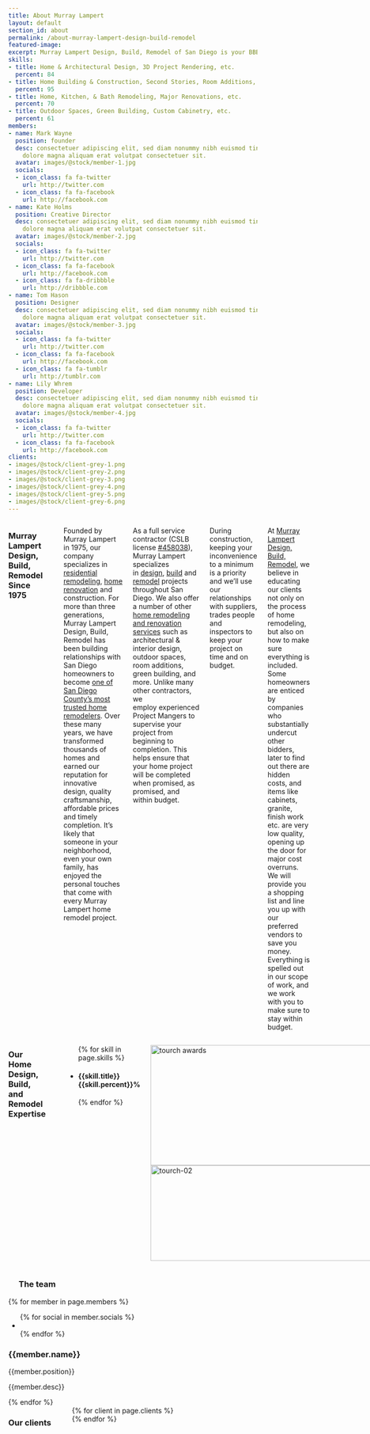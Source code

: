 ```yaml
---
title: About Murray Lampert
layout: default
section_id: about
permalink: /about-murray-lampert-design-build-remodel
featured-image:
excerpt: Murray Lampert Design, Build, Remodel of San Diego is your BBB award winning design build contractor with over 35 years experience in home remodeling.
skills:
- title: Home & Architectural Design, 3D Project Rendering, etc.
  percent: 84
- title: Home Building & Construction, Second Stories, Room Additions, etc.
  percent: 95
- title: Home, Kitchen, & Bath Remodeling, Major Renovations, etc.
  percent: 70
- title: Outdoor Spaces, Green Building, Custom Cabinetry, etc.
  percent: 61
members:
- name: Mark Wayne
  position: founder
  desc: consectetuer adipiscing elit, sed diam nonummy nibh euismod tincidunt ut laoreet
    dolore magna aliquam erat volutpat consectetuer sit.
  avatar: images/@stock/member-1.jpg
  socials:
  - icon_class: fa fa-twitter
    url: http://twitter.com
  - icon_class: fa fa-facebook
    url: http://facebook.com
- name: Kate Holms
  position: Creative Director
  desc: consectetuer adipiscing elit, sed diam nonummy nibh euismod tincidunt ut laoreet
    dolore magna aliquam erat volutpat consectetuer sit.
  avatar: images/@stock/member-2.jpg
  socials:
  - icon_class: fa fa-twitter
    url: http://twitter.com
  - icon_class: fa fa-facebook
    url: http://facebook.com
  - icon_class: fa fa-dribbble
    url: http://dribbble.com
- name: Tom Hason
  position: Designer
  desc: consectetuer adipiscing elit, sed diam nonummy nibh euismod tincidunt ut laoreet
    dolore magna aliquam erat volutpat consectetuer sit.
  avatar: images/@stock/member-3.jpg
  socials:
  - icon_class: fa fa-twitter
    url: http://twitter.com
  - icon_class: fa fa-facebook
    url: http://facebook.com
  - icon_class: fa fa-tumblr
    url: http://tumblr.com
- name: Lily Whrem
  position: Developer
  desc: consectetuer adipiscing elit, sed diam nonummy nibh euismod tincidunt ut laoreet
    dolore magna aliquam erat volutpat consectetuer sit.
  avatar: images/@stock/member-4.jpg
  socials:
  - icon_class: fa fa-twitter
    url: http://twitter.com
  - icon_class: fa fa-facebook
    url: http://facebook.com
clients:
- images/@stock/client-grey-1.png
- images/@stock/client-grey-2.png
- images/@stock/client-grey-3.png
- images/@stock/client-grey-4.png
- images/@stock/client-grey-5.png
- images/@stock/client-grey-6.png
---
```


  <div class='medium-6 columns'>
    <h3>Murray Lampert Design, Build, Remodel Since 1975</h3>
    <div class='spacing'></div>
    <p>Founded by Murray Lampert in 1975, our company specializes in<a href="/san-diego-home-design-serivces/"> residential remodeling</a>, <a href="/remodel/">home renovation</a> and construction. For more than three generations, Murray Lampert Design, Build, Remodel has been building relationships with San Diego homeowners to become <a href="/testimonials/">one of San Diego County’s most trusted home remodelers</a>. Over these many years, we have transformed thousands of homes and earned our reputation for innovative design, quality craftsmanship, affordable prices and timely completion. It’s likely that someone in your neighborhood, even your own family, has enjoyed the personal touches that come with every Murray Lampert home remodel project.</p>
    <p>As a full service contractor (CSLB license <a href="https://www2.cslb.ca.gov/OnlineServices/CheckLicenseII/LicenseDetail.aspx?LicNum=458038">#458038</a>), Murray Lampert specializes in <a href="/san-diego-home-design-services">design</a>, <a href="/san-diego-design-build-contractors">build</a> and <a href="/san-diego-home-remodel-services">remodel</a> projects throughout San Diego. We also offer a number of other <a href="/murray-lampert-services">home remodeling and renovation services</a> such as architectural & interior design, outdoor spaces, room additions, green building, and more. Unlike many other contractors, we employ experienced Project Mangers to supervise your project from beginning to completion. This helps ensure that your home project will be completed when promised, as promised, and within budget.</p>
    <p>During construction, keeping your inconvenience to a minimum is a priority and we’ll use our relationships with suppliers, trades people and inspectors to keep your project on time and on budget.</p>
    <p>At <a href="/">Murray Lampert Design, Build, Remodel</a>, we believe in educating our clients not only on the process of home remodeling, but also on how to make sure everything is included. Some homeowners are enticed by companies who substantially undercut other bidders, later to find out there are hidden costs, and items like cabinets, granite, finish work etc. are very low quality, opening up the door for major cost overruns. We will provide you a shopping list and line you up with our preferred vendors to save you money. Everything is spelled out in our scope of work, and we work with you to make sure to stay within budget.</p>
  </div>
  <div class='medium-6 columns'>
    <h3>Our Home Design, Build, and Remodel Expertise</h3>
    <div class='spacing'></div>
    <div class='mod modBarGraph'>
      <ul class='bars'>
        {% for skill in page.skills %}
          <li>
            <h4 style=''>
              {{skill.title}}
              <strong>{{skill.percent}}%</strong>
            </h4>
            <p class='highlighted' data-percent='{{skill.percent}}'></p>
          </li>
        {% endfor %}
      </ul>
    </div>
    <!-- BBB Torch Award and Tape Measure Images -->
    <p class="torch"><img class="alignright size-full wp-image-1702" src="http://murraylampert.com/wp-content/uploads/tourch-01b.jpg" alt="tourch awards" width="460" height="243" />
    <img class="alignright size-full wp-image-1703" src="http://www.murraylampert.com/wp-content/uploads/tourch-02.jpg" alt="tourch-02" width="460" height="193" /></p>
  </div>
  <div class='full'>
    <div class='row'>
      <div class='large-12 columns'>
        <div class='four spacing'></div>
        <h3>The team</h3>
        <div class='spacing'></div>
      </div>
    </div>
    <div class='row'>
      {% for member in page.members %}
        <div class='small-6 medium-3 large-3 columns'>
          <div class='mod modTeamMember style-2'>
            <div class='member'>
              <img class="avatar" alt="" src="{{site.url}}/{{member.avatar}}" />
              <div class='overlay'>
                <ul class='socials'>
                  {% for social in member.socials %}
                    <li>
                      <a href='{{social.url}}'>
                        <i class='{{social.icon_class}}'></i>
                      </a>
                    </li>
                  {% endfor %}
                </ul>
              </div>
            </div>
            <h3>{{member.name}}</h3>
            <p class='position'>{{member.position}}</p>
            <p>{{member.desc}}</p>
            <div class='two spacing'></div>
          </div>
        </div>
      {% endfor %}
    </div>
    <div class='two spacing'></div>
  </div>
  <div class='full'>
    <div class='row'>
      <div class='large-12 columns'>
        <h3>Our clients</h3>
        <div class='spacing'></div>
        <div class='mod modClients' data-slides_to_show='5'>
          <div class='clients'>
            {% for client in page.clients %}
              <div><img alt="" src="{{client}}" /></div>
            {% endfor %}
          </div>
        </div>
      </div>
    </div>
  </div>
